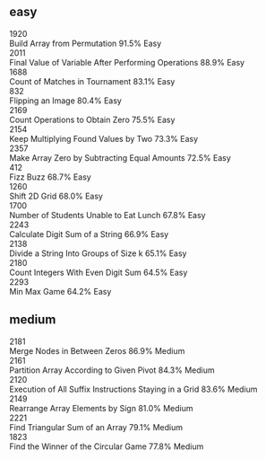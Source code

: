 ## easy
1920	  
Build Array from Permutation	91.5%	Easy	  
2011	   
Final Value of Variable After Performing Operations	88.9%	Easy	                          
1688	                
Count of Matches in Tournament	83.1%	Easy	                                   
832	                
Flipping an Image	80.4%	Easy	                 	 
2169	                  
Count Operations to Obtain Zero	75.5%	Easy	                                        
2154	                
Keep Multiplying Found Values by Two	73.3%	Easy	                  
2357	             
Make Array Zero by Subtracting Equal Amounts	72.5%	Easy	             
412	            
Fizz Buzz	68.7%	Easy	            
1260	          
Shift 2D Grid	68.0%	Easy	                             
1700	           
Number of Students Unable to Eat Lunch	67.8%	Easy	            
2243	         
Calculate Digit Sum of a String	66.9%	Easy	           
2138	            
Divide a String Into Groups of Size k	65.1%	Easy	         
2180	                     
Count Integers With Even Digit Sum	64.5%	Easy            	
2293	           
Min Max Game	64.2%	Easy        

## medium
2181	    
Merge Nodes in Between Zeros	86.9%	Medium	         
2161	          
Partition Array According to Given Pivot	84.3%	Medium	            
2120	               
Execution of All Suffix Instructions Staying in a Grid	83.6%	Medium	                 
2149	                   
Rearrange Array Elements by Sign	81.0%	Medium	            
2221	               
Find Triangular Sum of an Array	79.1%	Medium	       
1823	      
Find the Winner of the Circular Game	77.8%	Medium         
